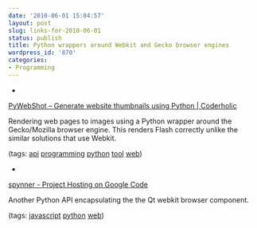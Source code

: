 ```yaml
---
date: '2010-06-01 15:04:57'
layout: post
slug: links-for-2010-06-01
status: publish
title: Python wrappers around Webkit and Gecko browser engines
wordpress_id: '870'
categories:
- Programming
---
```


  *


[PyWebShot – Generate website thumbnails using Python | Coderholic](http://www.coderholic.com/pywebshot-generate-website-thumbnails-using-python/)


Rendering web pages to images using a Python wrapper around the Gecko/Mozilla browser engine.  This renders Flash correctly unlike the similar  solutions that use Webkit.


(tags: [api](http://delicious.com/eob/api) [programming](http://delicious.com/eob/programming) [python](http://delicious.com/eob/python) [tool](http://delicious.com/eob/tool) [web](http://delicious.com/eob/web))


  *


[spynner - Project Hosting on Google Code](http://code.google.com/p/spynner/)


Another Python API encapsulating the the Qt webkit browser component.


(tags: [javascript](http://delicious.com/eob/javascript) [python](http://delicious.com/eob/python) [web](http://delicious.com/eob/web))



